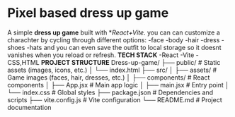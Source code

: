 # Pixel based dress up game
A simple **dress up game** built with **React+Vite*.
you can can customize a charachter by cycling through different options:
-face
-body
-hair
-dress
-shoes
-hats
and you can even save the outfit to local storage so it doesnt vanishes when you reload or refresh.
**TECH STACK**
-React
-Vite
-CSS,HTML
**PROJECT STRUCTURE**
Dress-up-game/ ├── public/             # Static assets (images, icons, etc.) │   └── index.html ├── src/ │   ├── assets/         # Game images (faces, hair, dresses, etc.) │   ├── components/     # React components │   ├── App.jsx         # Main app logic │   ├── main.jsx        # Entry point │   └── index.css       # Global styles ├── package.json        # Dependencies and scripts ├── vite.config.js      # Vite configuration └── README.md           # Project documentation
